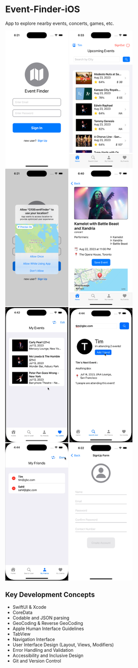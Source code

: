 # Event-Finder-iOS
App to explore nearby events, concerts, games, etc. 

<img src="images/login.png" alt="Login Page" width="200" /> <img src="images/homepage.png" alt="Events List Home page" width="200" /> <img src="images/requestLocation.png" alt="Request Location Permissions" width="200" /> <img src="images/eventDetails.png" alt="Event Details" width="200" /> 
<br>
<img src="images/savedEvents.png" alt="My Saved Events" width="200" /> <img src="images/searchAddFriend.png" alt="Search and Add Friends" width="200" /> <img src="images/friendsList.png" alt="Friends List" width="200" /> <img src="images/signup.png" alt="SignUp Page" width="200" /> 

## Key Development Concepts
- SwiftUI & Xcode
- CoreData
- Codable and JSON parsing
- GeoCoding & Reverse GeoCoding
- Apple Human Interface Guidelines
- TabView
- Navigation Interface
- User Interface Design (Layout, Views, Modifiers)
- Error Handling and Validation
- Accessibility and Inclusive Design
- Git and Version Control

